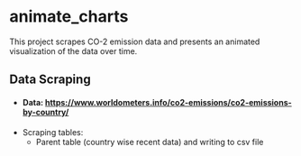 # animate_charts
This project scrapes CO-2 emission data and presents an animated visualization of the data over time.

## Data Scraping
-   #### Data: https://www.worldometers.info/co2-emissions/co2-emissions-by-country/
-   Scraping tables:
    -   Parent table (country wise recent data) and writing to csv file